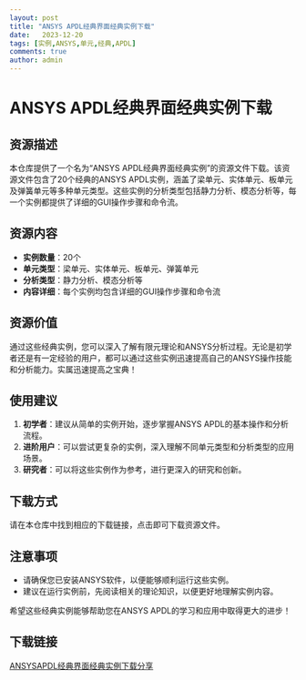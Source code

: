 ```yaml
---
layout: post
title: "ANSYS APDL经典界面经典实例下载"
date:   2023-12-20
tags: [实例,ANSYS,单元,经典,APDL]
comments: true
author: admin
---
```

# ANSYS APDL经典界面经典实例下载

## 资源描述

本仓库提供了一个名为“ANSYS APDL经典界面经典实例”的资源文件下载。该资源文件包含了20个经典的ANSYS APDL实例，涵盖了梁单元、实体单元、板单元及弹簧单元等多种单元类型。这些实例的分析类型包括静力分析、模态分析等，每一个实例都提供了详细的GUI操作步骤和命令流。

## 资源内容

- **实例数量**：20个
- **单元类型**：梁单元、实体单元、板单元、弹簧单元
- **分析类型**：静力分析、模态分析等
- **内容详细**：每个实例均包含详细的GUI操作步骤和命令流

## 资源价值

通过这些经典实例，您可以深入了解有限元理论和ANSYS分析过程。无论是初学者还是有一定经验的用户，都可以通过这些实例迅速提高自己的ANSYS操作技能和分析能力。实属迅速提高之宝典！

## 使用建议

1. **初学者**：建议从简单的实例开始，逐步掌握ANSYS APDL的基本操作和分析流程。
2. **进阶用户**：可以尝试更复杂的实例，深入理解不同单元类型和分析类型的应用场景。
3. **研究者**：可以将这些实例作为参考，进行更深入的研究和创新。

## 下载方式

请在本仓库中找到相应的下载链接，点击即可下载资源文件。

## 注意事项

- 请确保您已安装ANSYS软件，以便能够顺利运行这些实例。
- 建议在运行实例前，先阅读相关的理论知识，以便更好地理解实例内容。

希望这些经典实例能够帮助您在ANSYS APDL的学习和应用中取得更大的进步！

## 下载链接

[ANSYSAPDL经典界面经典实例下载分享](https://pan.quark.cn/s/93c437197715)